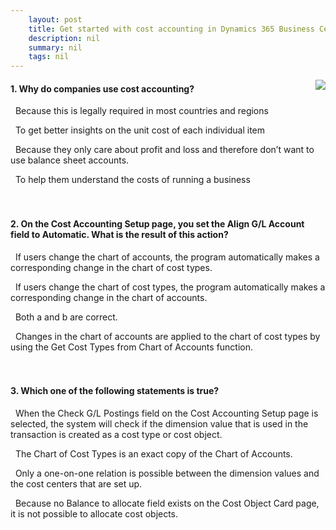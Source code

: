 ```yaml
---
    layout: post
    title: Get started with cost accounting in Dynamics 365 Business Central  
    description: nil
    summary: nil
    tags: nil
---
```



 <a target="_blank" href="https://docs.microsoft.com/en-us/learn/modules/cost-accounting-dynamics-365-business-central/4-check/"><i class="fas fa-external-link-alt"></i> </a>
 <img align="right" src="https://docs.microsoft.com/en-us/learn/achievements/cost-accounting-dynamics-365-business-central.svg">
####  1. Why do companies use cost accounting?


<i class='far fa-square'></i> &nbsp;&nbsp;Because this is legally required in most countries and regions

<i class='far fa-square'></i> &nbsp;&nbsp;To get better insights on the unit cost of each individual item

<i class='far fa-square'></i> &nbsp;&nbsp;Because they only care about profit and loss and therefore don’t want to use balance sheet accounts.

<i class='fas fa-check-square' style='color: Dodgerblue;'></i> &nbsp;&nbsp;To help them understand the costs of running a business
<br />
<br />
<br />

####  2. On the Cost Accounting Setup page, you set the Align G/L Account field to Automatic. What is the result of this action?


<i class='fas fa-check-square' style='color: Dodgerblue;'></i> &nbsp;&nbsp;If users change the chart of accounts, the program automatically makes a corresponding change in the chart of cost types.

<i class='far fa-square'></i> &nbsp;&nbsp;If users change the chart of cost types, the program automatically makes a corresponding change in the chart of accounts.

<i class='far fa-square'></i> &nbsp;&nbsp;Both a and b are correct.

<i class='far fa-square'></i> &nbsp;&nbsp;Changes in the chart of accounts are applied to the chart of cost types by using the Get Cost Types from Chart of Accounts function.
<br />
<br />
<br />

####  3. Which one of the following statements is true?


<i class='fas fa-check-square' style='color: Dodgerblue;'></i> &nbsp;&nbsp;When the Check G/L Postings field on the Cost Accounting Setup page is selected, the system will check if the dimension value that is used in the transaction is created as a cost type or cost object.

<i class='far fa-square'></i> &nbsp;&nbsp;The Chart of Cost Types is an exact copy of the Chart of Accounts.

<i class='far fa-square'></i> &nbsp;&nbsp;Only a one-on-one relation is possible between the dimension values and the cost centers that are set up.

<i class='far fa-square'></i> &nbsp;&nbsp;Because no Balance to allocate field exists on the Cost Object Card page, it is not possible to allocate cost objects.
<br />
<br />
<br />
